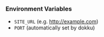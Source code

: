 ### Environment Variables

 - `SITE_URL` (e.g. http://example.com)
 - `PORT` (automatically set by dokku)
